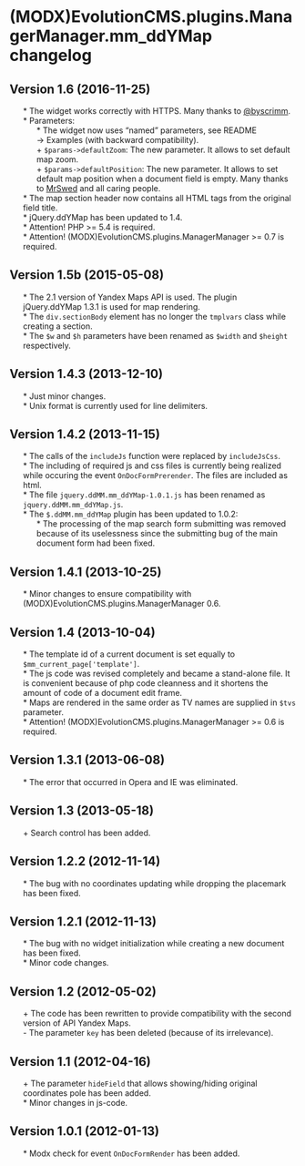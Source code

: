 # (MODX)EvolutionCMS.plugins.ManagerManager.mm_ddYMap changelog


## Version 1.6 (2016-11-25)
* \* The widget works correctly with HTTPS. Many thanks to [@byscrimm](https://github.com/byscrimm).
* \* Parameters:
	* \* The widget now uses “named” parameters, see README → Examples (with backward compatibility).
	* \+ `$params->defaultZoom`: The new parameter. It allows to set default map zoom.
	* \+ `$params->defaultPosition`: The new parameter. It allows to set default map position when a document field is empty. Many thanks to [MrSwed](https://github.com/MrSwed) and all caring people.
* \* The map section header now contains all HTML tags from the original field title.
* \* jQuery.ddYMap has been updated to 1.4.
* \* Attention! PHP >= 5.4 is required.
* \* Attention! (MODX)EvolutionCMS.plugins.ManagerManager >= 0.7 is required.


## Version 1.5b (2015-05-08)
* \* The 2.1 version of Yandex Maps  API is used. The plugin jQuery.ddYMap 1.3.1 is used for map rendering.
* \* The `div.sectionBody` element has no longer the `tmplvars` class while creating a section.
* \* The `$w` and `$h` parameters have been renamed as `$width` and `$height` respectively.


## Version 1.4.3 (2013-12-10)
* \* Just minor changes.
* \* Unix format is currently used for line delimiters.


## Version 1.4.2 (2013-11-15)
* \* The calls of the `includeJs` function were replaced by `includeJsCss`.
* \* The including of required js and css files is currently being realized while occuring the event `OnDocFormPrerender`. The files are included as html.
* \* The file `jquery.ddMM.mm_ddYMap-1.0.1.js` has been renamed as `jquery.ddMM.mm_ddYMap.js`.
* \* The `$.ddMM.mm_ddYMap` plugin has been updated to 1.0.2:
	* \* The processing of the map search form submitting was removed because of its uselessness since the submitting bug of the main document form had been fixed.


## Version 1.4.1 (2013-10-25)
* \* Minor changes to ensure compatibility with (MODX)EvolutionCMS.plugins.ManagerManager 0.6.


## Version 1.4 (2013-10-04)
* \* The template id of a current document is set equally to `$mm_current_page['template']`.
* \* The js code was revised completely and became a stand-alone file. It is convenient because of php code cleanness and it shortens the amount of code of a document edit frame.
* \* Maps are rendered in the same order as TV names are supplied in `$tvs` parameter.
* \* Attention! (MODX)EvolutionCMS.plugins.ManagerManager >= 0.6 is required.


## Version 1.3.1 (2013-06-08)
* \* The error that occurred in Opera and IE was eliminated.


## Version 1.3 (2013-05-18)
* \+ Search control has been added.


## Version 1.2.2 (2012-11-14)
* \* The bug with no coordinates updating while dropping the placemark has been fixed.


## Version 1.2.1 (2012-11-13)
* \* The bug with no widget initialization while creating a new document has been fixed.
* \* Minor code changes.


## Version 1.2 (2012-05-02)
* \+ The code has been rewritten to provide compatibility with the second version of API Yandex Maps.
* \- The parameter `key` has been deleted (because of its irrelevance).


## Version 1.1 (2012-04-16)
* \+ The parameter `hideField` that allows showing/hiding original coordinates pole has been added.
* \* Minor changes in js-code.


## Version 1.0.1 (2012-01-13)
* \* Modx check for event `OnDocFormRender` has been added.


<link rel="stylesheet" type="text/css" href="https://raw.githack.com/DivanDesign/CSS.ddMarkdown/master/style.min.css" />
<style>ul{list-style:none;}</style>